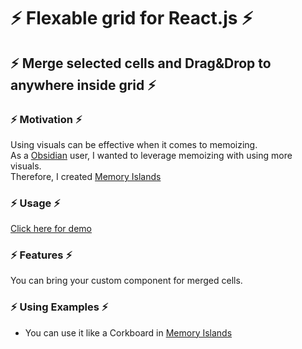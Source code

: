 # :zap: Flexable grid for React.js :zap:

## :zap: Merge selected cells and Drag&Drop to anywhere inside grid :zap:

### :zap: Motivation :zap:

Using visuals can be effective when it comes to memoizing. <br>
As a [Obsidian](https://obsidian.md/) user, I wanted to leverage memoizing with using more visuals. <br>
Therefore, I created [Memory Islands](https://www.memoryislands.com.tr/)

### :zap: Usage :zap:

[Click here for demo](https://gridflex.vercel.app/)

### :zap: Features :zap:

You can bring your custom component for merged cells.<br>

### :zap: Using Examples :zap:

- You can use it like a Corkboard in [Memory Islands](https://www.memoryislands.com.tr/)

